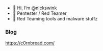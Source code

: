 - 👋 Hi, I’m @nickswink
- 👀 Pentester / Red Teamer
- 🌱 Red Teaming tools and malware stuffz

### Blog

https://c0rnbread.com/

<!---
nickswink/nickswink is a ✨ special ✨ repository because its `README.md` (this file) appears on your GitHub profile.
You can click the Preview link to take a look at your changes.
--->
